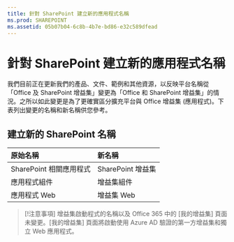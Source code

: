 ```yaml
---
title: 針對 SharePoint 建立新的應用程式名稱
ms.prod: SHAREPOINT
ms.assetid: 05b07b04-6c8b-4b7e-bd86-e32c589dfead
---
```



# 針對 SharePoint 建立新的應用程式名稱

我們目前正在更新我們的產品、文件、範例和其他資源，以反映平台名稱從「Office 及 SharePoint 增益集」變更為「Office 和 SharePoint 增益集」的情況。之所以如此變更是為了更確實區分擴充平台與 Office 增益集 (應用程式)。下表列出變更的名稱和新名稱供您參考。
  
    
    


## 建立新的 SharePoint 名稱
<a name="bk_newname"> </a>



|**原始名稱**|**新名稱**|
|:-----|:-----|
|SharePoint 相關應用程式  <br/> |SharePoint 增益集  <br/> |
|應用程式組件  <br/> |增益集組件  <br/> |
|應用程式 Web  <br/> |增益集 Web  <br/> |
   

> [!注意事項]
> 增益集啟動程式的名稱以及 Office 365 中的 [我的增益集] 頁面未變更。[我的增益集] 頁面將啟動使用 Azure AD 驗證的第一方增益集和獨立 Web 應用程式。 
  
    
    



